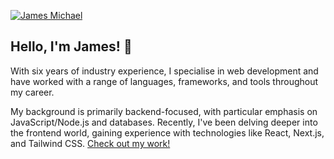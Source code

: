[![James Michael](https://mexhjsdibsoshbepazwt.supabase.co/storage/v1/object/public/portfolio25//jm-portfolio25-logo-2.png)](https://jamesmichael.dev)

## Hello, I'm James! 👋

With six years of industry experience, I specialise in web development and have worked with a range of languages, frameworks, and tools throughout my career.

My background is primarily backend-focused, with particular emphasis on JavaScript/Node.js and databases. Recently, I've been delving deeper into the frontend world, gaining experience with technologies like React, Next.js, and Tailwind CSS. [Check out my work!](https://jamesmichael.dev)

